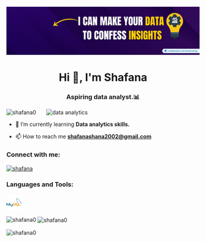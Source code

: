 ![logo](https://github.com/Shafana0/Github.banner.png/blob/main/data_to_confess_insights.png)
<h1 align="center">Hi 👋, I'm Shafana</h1>
<h3 align="center">Aspiring data analyst.📊</h3>

<img align="right" alt="data analytics" width="400" src="https://digitalcreativemind.com/wp-content/uploads/2021/06/Analytics_amp_Data_Science.gif">

<p align="left"> <img src="https://komarev.com/ghpvc/?username=shafana0&label=Profile%20views&color=0e75b6&style=flat" alt="shafana0" /> </p>

- 🌱 I’m currently learning **Data analytics skills.**

- 📫 How to reach me **shafanashana2002@gmail.com**

<h3 align="left">Connect with me:</h3>
<p align="left">
<a href="https://linkedin.com/in/shafana-" target="blank"><img align="center" src="https://raw.githubusercontent.com/rahuldkjain/github-profile-readme-generator/master/src/images/icons/Social/linked-in-alt.svg" alt="shafana" height="30" width="40" /></a>
</p>

<h3 align="left">Languages and Tools:</h3>
<p align="left"> <a href="https://www.mysql.com/" target="_blank" rel="noreferrer"> <img src="https://raw.githubusercontent.com/devicons/devicon/master/icons/mysql/mysql-original-wordmark.svg" alt="mysql" width="40" height="40"/> </a> </p>

<p><img align="left" src="https://github-readme-stats.vercel.app/api/top-langs?username=shafana0&show_icons=true&locale=en&layout=compact" alt="shafana0" /></p>

<p>&nbsp;<img align="center" src="https://github-readme-stats.vercel.app/api?username=shafana0&show_icons=true&locale=en" alt="shafana0" /></p>

<p><img align="center" src="https://github-readme-streak-stats.herokuapp.com/?user=shafana0&" alt="shafana0" /></p>

